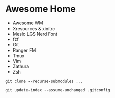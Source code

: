 # Awesome Home

- Awesome WM
- Xresources & xinitrc
- Meslo LGS Nerd Font
- fzf
- Git
- Ranger FM
- Tmux
- Vim
- Zathura
- Zsh


```shell 
git clone --recurse-submodules ...
```

```shell 
git update-index --assume-unchanged .gitconfig 
```
